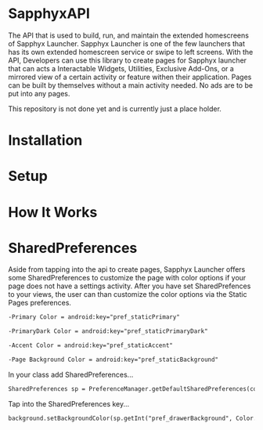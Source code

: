 # SapphyxAPI
The API that is used to build, run, and maintain the extended homescreens of Sapphyx Launcher. 
Sapphyx Launcher is one of the few launchers that has its own extended homescreen service or swipe to left screens. 
With the API, Developers can use this library to create pages for Sapphyx launcher that can acts a Interactable Widgets, Utilities, Exclusive Add-Ons, or a mirrored view of a certain activity or feature withen their application. 
Pages can be built by themselves without a main activity needed. 
No ads are to be put into any pages.

This repository is not done yet and is currently just a place holder.

# Installation
# Setup
# How It Works

# SharedPreferences
Aside from tapping into the api to create pages, Sapphyx Launcher offers some SharedPreferences to customize the page with color options if your page does not have a settings activity. After you have set SharedPrefences to your views, the user can than customize the color options via the Static Pages preferences.

```xml
-Primary Color = android:key="pref_staticPrimary"

-PrimaryDark Color = android:key="pref_staticPrimaryDark"

-Accent Color = android:key="pref_staticAccent"

-Page Background Color = android:key="pref_staticBackground"
```

In your class add SharedPreferences...

```xml
SharedPreferences sp = PreferenceManager.getDefaultSharedPreferences(context);
```

Tap into the SharedPreferences key...

```xml
background.setBackgroundColor(sp.getInt("pref_drawerBackground", Color.WHITE));
```

